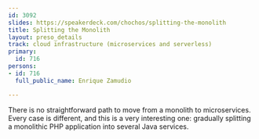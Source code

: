 ```yaml
---
id: 3092
slides: https://speakerdeck.com/chochos/splitting-the-monolith
title: Splitting the Monolith
layout: preso_details
track: cloud infrastructure (microservices and serverless)
primary:
  id: 716
persons:
- id: 716
  full_public_name: Enrique Zamudio

---
```

There is no straightforward path to move from a monolith to microservices. Every case is different, and this is a very interesting one: gradually splitting a monolithic PHP application into several Java services.
